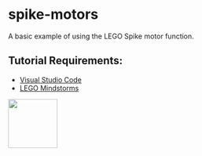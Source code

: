 # spike-motors

A basic example of using the LEGO Spike motor function.

## Tutorial Requirements:

* [Visual Studio Code](https://code.visualstudio.com/)
* [LEGO Mindstorms](https://www.lego.com/en-ca/themes/mindstorms)

<a href="https://codeadam.ca">
<img src="https://codeadam.ca/images/code-block.png" width="100">
</a>
